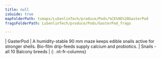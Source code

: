 ```yaml
---
title: null
isGuide: true
mapFolderPath: tsmaps/LuSenlinTech/produce/Pods/%CE%9E%20GasterPod
fragsFolderPath: LuSenlinTech/produce/Pods/GasterPod_frags

---
```



<!-- tsGuideRenderComment {"guide":{"id":"y1Y4vB2S0","path":"LuSenlinTech/produce/Pods","fragmentFolderPath":"LuSenlinTech/produce/Pods/GasterPod_frags"},"fragment":{"id":"y1Y4vB2S0","topLevelMapKey":"wkNV3B00J5","mapKeyChain":"wkNV3B00J5","guideID":"y1Y4vB1Tl","guidePath":"c:/GitHub/MuddySpud/MuddySpud.github.io/tsmaps/LuSenlinTech/produce/Pods/GasterPod.tspod","chartKey":"wkNV3B00J5","isLeaf":false,"options":[{"id":"y1Y4vN1Qn","option":"GasterPod details","order":1,"isAncillary":true}]}} -->

| GasterPod | A humidity-stable 90 mm maze keeps edible snails active for stronger shells. Bio-film drip-feeds supply calcium and probiotics. | Snails - all 10 Balcony breeds |
{: .nt-fr-columns}
